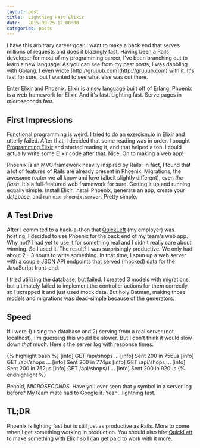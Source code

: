 ```yaml
---
layout: post
title:  Lightning Fast Elixir
date:   2015-09-25 12:00:00
categories: posts
---
```


I have this arbitrary career goal: I want to make a back end that serves millions of requests and does it blazingly fast. Having been a Rails developer for most of my programming career, I've been branching out to learn a new language. As you can see from my past posts, I was dabbling with [Golang](https://golang.org/). I even wrote [http://gruuub.com](http://gruuub.com) with it. It's fast for sure, but I wanted to see what else was out there.

Enter [Elixir](http://elixir-lang.org/) and [Phoenix](http://phoenixframework.org). Elixir is a new language built off of Erlang. Phoenix is a web framework for Elixir. And it's fast. Lighting fast. Serve pages in *micro*seconds fast.

## First Impressions
Functional programming is weird. I tried to do an [exercism.io](http://exercism.io/) in Elixir and utterly failed. After that, I decided that some reading was in order. I bought [Programming Elixir](https://pragprog.com/book/elixir/programming-elixir) and started reading it, and that helped a ton. I could actually write some Elixir code after that. Nice. On to making a web app!

Phoenix is an MVC framework heavily inspired by Rails. In fact, I found that a lot of features of Rails are already present in Phoenix. Migrations, the awesome router we all know and love (albeit slightly different), even *the flash*. It's a full-featured web framework for sure. Getting it up and running equally simple. Install Elixir, install Phoenix, generate an app, create your database, and run `mix phoenix.server`. Pretty simple.

## A Test Drive
After I commited to a hack-a-thon that [QuickLeft](http://quickleft.com) (my employer) was hosting, I decided to use Phoenix for the back end of my team's web app. Why not? I had yet to use it for something real and I didn't really care about winning. So I used it. The result? I was surprisingly productive. We only had about 2 - 3 hours to write something. In that time, I spun up a web server with a couple JSON API endpoints that served (mocked) data for the JavaScript front-end.

I tried utilizing the database, but failed. I created 3 models with migrations, but ultimately failed to implement the controller actions for them correctly, so I scrapped it and just used mock data. But holy Batman, making those models and migrations was dead-simple because of the generators.

## Speed
If I were 1) using the database and 2) serving from a real server (not localhost), I'm guessing this would be slower. But I don't think it would slow down *that* much. Here's the server log with response times:

{% highlight bash %}
[info] GET /api/shops
...
[info] Sent 200 in 756µs
[info] GET /api/shops
...
[info] Sent 200 in 774µs
[info] GET /api/shops
...
[info] Sent 200 in 752µs
[info] GET /api/shops/1
...
[info] Sent 200 in 920µs
{% endhighlight %}

Behold, _MICROSECONDS_. Have you ever seen that `µ` symbol in a server log before? My team mate had to Google it. Yeah...lightning fast.

## TL;DR
Phoenix is lighting fast but is still just as productive as Rails. More to come when I get something working in production. You should also hire [QuickLeft](http://quickleft.com) to make something with Elixir so I can get paid to work with it more.

